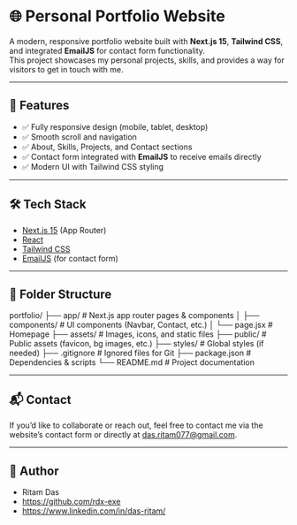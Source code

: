 # 🌐 Personal Portfolio Website

A modern, responsive portfolio website built with **Next.js 15**, **Tailwind CSS**, and integrated **EmailJS** for contact form functionality.  
This project showcases my personal projects, skills, and provides a way for visitors to get in touch with me.

---

## 📸 Features
- ✅ Fully responsive design (mobile, tablet, desktop)  
- ✅ Smooth scroll and navigation  
- ✅ About, Skills, Projects, and Contact sections  
- ✅ Contact form integrated with **EmailJS** to receive emails directly  
- ✅ Modern UI with Tailwind CSS styling  

---

## 🛠️ Tech Stack
- [Next.js 15](https://nextjs.org/) (App Router)  
- [React](https://react.dev/)  
- [Tailwind CSS](https://tailwindcss.com/)  
- [EmailJS](https://www.emailjs.com/) (for contact form)  

---

## 📂 Folder Structure
portfolio/
├── app/ # Next.js app router pages & components
│ ├── components/ # UI components (Navbar, Contact, etc.)
│ └── page.jsx # Homepage
├── assets/ # Images, icons, and static files
├── public/ # Public assets (favicon, bg images, etc.)
├── styles/ # Global styles (if needed)
├── .gitignore # Ignored files for Git
├── package.json # Dependencies & scripts
└── README.md # Project documentation

---

## 📬 Contact

If you’d like to collaborate or reach out, feel free to contact me via the website’s contact form or directly at das.ritam077@gmail.com.

---

## 👤 Author
- Ritam Das
- https://github.com/rdx-exe
- https://www.linkedin.com/in/das-ritam/